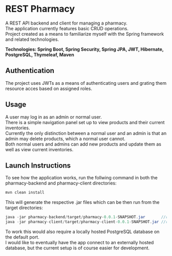 # REST Pharmacy
A REST API backend and client for managing a pharmacy.<br>
The application currently features basic CRUD operations.<br>
Project created as a means to familiarize myself with the Spring framework and related technologies.<br>

<b>Technologies: Spring Boot, Spring Security, Spring JPA, JWT, Hibernate, PostgreSQL, Thymeleaf, Maven </b>

## Authentication
The project uses JWTs as a means of authenticating users and grating them resource acces based on assigned roles.

## Usage
A user may log in as an admin or normal user.<br>
There is a simple navigation panel set up to view products and their current inventories.<br>
Currently the only distinction between a normal user and an admin is that an admin may delete products, which a normal user cannot.<br>
Both normal users and admins can add new products and update them as well as view current inventories.<br>


## Launch Instructions
To see how the application works, run the follwing command in both the pharmacy-backend and pharmacy-client directories:
```Java
mvn clean install
```
This will generate the respective .jar files which can be then run from the target directories:
```Java
java -jar pharmacy-backend/target/pharmacy-0.0.1-SNAPSHOT.jar       //runs on port 8080
java -jar pharmacy-client/target/pharmacy-client-0.0.1-SNAPSHOT.jar //runs on port 8081
```
To work this would also require a locally hosted PostgreSQL database on the default port.<br>
I would like to eventually have the app connect to an externally hosted database, but the current setup is of course easier for development.
